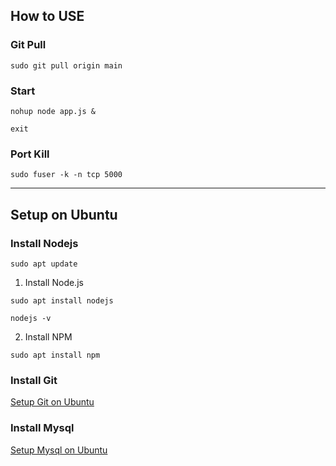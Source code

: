 ## How to USE

### Git Pull
```
sudo git pull origin main
```

### Start
```
nohup node app.js &

exit
```

### Port Kill
```
sudo fuser -k -n tcp 5000
```
***

## Setup on Ubuntu 

### Install Nodejs
```
sudo apt update
```
1. Install Node.js
```
sudo apt install nodejs

nodejs -v
```
2. Install NPM
```
sudo apt install npm
```

### Install Git
[Setup Git on Ubuntu](https://hello-x5957.tistory.com/entry/ubuntu-ubuntu-%EC%84%9C%EB%B2%84%EC%97%90%EC%84%9C-git-%EC%82%AC%EC%9A%A9%ED%95%98%EA%B8%B0?category=951400)

### Install Mysql
[Setup Mysql on Ubuntu](https://hello-x5957.tistory.com/entry/ubuntu-mysql-%EC%84%A4%EC%B9%98-%EB%B0%8F-%EC%82%AC%EC%9A%A9%EB%B2%95?category=951400)